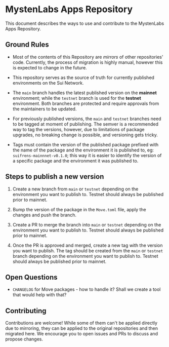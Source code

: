# MystenLabs Apps Repository

This document describes the ways to use and contribute to the MystenLabs Apps Repository.

## Ground Rules

- Most of the contents of this Repository are *mirrors* of other repositories' code. Currently, the process of migration is highly manual, however this is expected to change in the future.

- This repository serves as the source of truth for currently published environments on the Sui Network.

- The `main` branch handles the latest published version on the **mainnet** environment; while the `testnet` branch is used for the **testnet** environment. Both branches are protected and require approvals from the maintainers to be updated.

- For previously published versions, the `main` and `testnet` branches need to be tagged at moment of publishing. The semver is a recommended way to tag the versions, however, due to limitations of package upgrades, no breaking change is possible, and versioning gets tricky.

- Tags must contain the version of the published package prefixed with the name of the package and the environment it is published to, eg: `suifrens-mainnnet-v0.1.0`; this way it is easier to identify the version of a specific package and the environment it was published to.

## Steps to publish a new version

1. Create a new branch from `main` or `testnet` depending on the environment you want to publish to. Testnet should always be published prior to mainnet.

2. Bump the version of the package in the `Move.toml` file, apply the changes and push the branch.

3. Create a PR to merge the branch into `main` or `testnet` depending on the environment you want to publish to. Testnet should always be published prior to mainnet.

4. Once the PR is approved and merged, create a new tag with the version you want to publish. The tag should be created from the `main` or `testnet` branch depending on the environment you want to publish to. Testnet should always be published prior to mainnet.

## Open Questions

- `CHANGELOG` for Move packages - how to handle it? Shall we create a tool that would help with that?

## Contributing

Contributions are welcome! While some of them can't be applied directly due to mirroring, they can be applied to the original repositories and then migrated here. We encourage you to open issues and PRs to discuss and propose changes.

